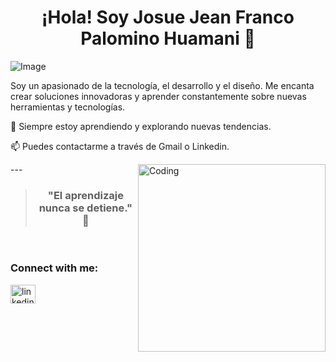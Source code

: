 <h1 align="center">¡Hola! Soy Josue Jean Franco Palomino Huamani 👋 </h1>

![Image](https://github.com/user-attachments/assets/e1421e47-8347-4379-beaa-1aaf28c58ae8)

Soy un apasionado de la tecnología, el desarrollo y el diseño. Me encanta crear soluciones innovadoras y aprender constantemente sobre nuevas herramientas y tecnologías.

🌱 Siempre estoy aprendiendo y explorando nuevas tendencias.

📫 Puedes contactarme a través de Gmail o Linkedin.

<img align="right" alt="Coding" width="300" src="https://i.pinimg.com/originals/81/17/8b/81178b47a8598f0c81c4799f2cdd4057.gif">
---

> <h3 align="center"> "El aprendizaje nunca se detiene." 🚀 </h3>

<br>
<h3 align="left">Connect with me:</h3>
<p align="left">
<a href="https://www.linkedin.com/in/josue-jean-franco-palomino-huamani-414072285/" target="blank"><img align="center" src="https://raw.githubusercontent.com/rahuldkjain/github-profile-readme-generator/master/src/images/icons/Social/linked-in-alt.svg" alt="linkedin" height="30" width="40" /></a>
</p>

